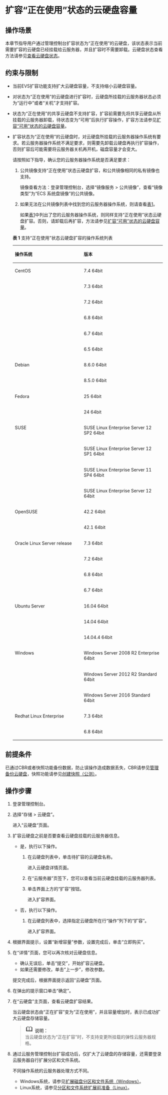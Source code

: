 # 扩容“正在使用”状态的云硬盘容量<a name="evs_01_0007"></a>

## 操作场景<a name="section4199781203421"></a>

本章节指导用户通过管理控制台扩容状态为“正在使用”的云硬盘，该状态表示当前需要扩容的云硬盘已经挂载给云服务器，并且扩容时不需要卸载。云硬盘状态查看方法请参见[查看云硬盘状态](查看云硬盘状态.md)。

## 约束与限制<a name="section158147122515"></a>

-   当前EVS扩容功能支持扩大云硬盘容量，不支持缩小云硬盘容量。
-   对状态为“正在使用”的云硬盘进行扩容时，云硬盘所挂载的云服务器状态必须为“运行中”或者“关机”才支持扩容。
-   状态为“正在使用”的共享云硬盘不支持扩容，扩容前需要先将共享云硬盘从所挂载的云服务器卸载，待状态变为“可用”后执行扩容操作，扩容方法请参见[扩容“可用”状态的云硬盘容量](扩容-可用-状态的云硬盘容量.md)。
-   扩容状态为“正在使用”的云硬盘时，对云硬盘所挂载的云服务器操作系统有要求。若云服务器操作系统不满足要求，则需要先卸载云硬盘再执行扩容操作，否则扩容后可能需要将云服务器关机再开机，磁盘容量才会变大。

    请按照如下指导，确认您的云服务器操作系统是否满足要求：

    1.  公共镜像支持“正在使用”状态云硬盘扩容，和公共镜像相同的私有镜像也支持。

        镜像查看方法：登录管理控制台，选择“镜像服务 \> 公共镜像”，查看“镜像类型”为“ECS 系统盘镜像”的公共镜像。

    2.  如果无法在公共镜像列表中找到您的云服务器操作系统，则请查看[表1](#table20137947172512)。

        如果[表1](#table20137947172512)中列出了您的云服务器操作系统，则同样支持“正在使用”状态云硬盘扩容。否则，请卸载后再扩容，方法请参见[扩容“可用”状态的云硬盘容量](扩容-可用-状态的云硬盘容量.md)。

    **表 1**  支持“正在使用”状态云硬盘扩容的操作系统列表

    <a name="table20137947172512"></a>
    <table><thead align="left"><tr id="row1713004717255"><th class="cellrowborder" valign="top" width="45.89%" id="mcps1.2.3.1.1"><p id="p1813034742512"><a name="p1813034742512"></a><a name="p1813034742512"></a>操作系统</p>
    </th>
    <th class="cellrowborder" valign="top" width="54.11%" id="mcps1.2.3.1.2"><p id="p71305477259"><a name="p71305477259"></a><a name="p71305477259"></a>版本</p>
    </th>
    </tr>
    </thead>
    <tbody><tr id="row41301447142511"><td class="cellrowborder" rowspan="6" valign="top" width="45.89%" headers="mcps1.2.3.1.1 "><p id="p513044716259"><a name="p513044716259"></a><a name="p513044716259"></a>CentOS</p>
    </td>
    <td class="cellrowborder" valign="top" width="54.11%" headers="mcps1.2.3.1.2 "><p id="p313064792517"><a name="p313064792517"></a><a name="p313064792517"></a>7.4 64bit</p>
    </td>
    </tr>
    <tr id="row101313473253"><td class="cellrowborder" valign="top" headers="mcps1.2.3.1.1 "><p id="p16131134718255"><a name="p16131134718255"></a><a name="p16131134718255"></a>7.3 64bit</p>
    </td>
    </tr>
    <tr id="row21312047192513"><td class="cellrowborder" valign="top" headers="mcps1.2.3.1.1 "><p id="p111311947102512"><a name="p111311947102512"></a><a name="p111311947102512"></a>7.2 64bit</p>
    </td>
    </tr>
    <tr id="row1713184782512"><td class="cellrowborder" valign="top" headers="mcps1.2.3.1.1 "><p id="p19131164712259"><a name="p19131164712259"></a><a name="p19131164712259"></a>6.8 64bit</p>
    </td>
    </tr>
    <tr id="row1513144710256"><td class="cellrowborder" valign="top" headers="mcps1.2.3.1.1 "><p id="p713115476258"><a name="p713115476258"></a><a name="p713115476258"></a>6.7 64bit</p>
    </td>
    </tr>
    <tr id="row15131194715251"><td class="cellrowborder" valign="top" headers="mcps1.2.3.1.1 "><p id="p2131124702516"><a name="p2131124702516"></a><a name="p2131124702516"></a>6.5 64bit</p>
    </td>
    </tr>
    <tr id="row813164792516"><td class="cellrowborder" rowspan="2" valign="top" width="45.89%" headers="mcps1.2.3.1.1 "><p id="p1413134710255"><a name="p1413134710255"></a><a name="p1413134710255"></a>Debian</p>
    </td>
    <td class="cellrowborder" valign="top" width="54.11%" headers="mcps1.2.3.1.2 "><p id="p8131144718257"><a name="p8131144718257"></a><a name="p8131144718257"></a>8.6.0 64bit</p>
    </td>
    </tr>
    <tr id="row1713284762515"><td class="cellrowborder" valign="top" headers="mcps1.2.3.1.1 "><p id="p16131134762512"><a name="p16131134762512"></a><a name="p16131134762512"></a>8.5.0 64bit</p>
    </td>
    </tr>
    <tr id="row191321047102514"><td class="cellrowborder" rowspan="2" valign="top" width="45.89%" headers="mcps1.2.3.1.1 "><p id="p51329475254"><a name="p51329475254"></a><a name="p51329475254"></a>Fedora</p>
    </td>
    <td class="cellrowborder" valign="top" width="54.11%" headers="mcps1.2.3.1.2 "><p id="p19132547192518"><a name="p19132547192518"></a><a name="p19132547192518"></a>25 64bit</p>
    </td>
    </tr>
    <tr id="row0132164712251"><td class="cellrowborder" valign="top" headers="mcps1.2.3.1.1 "><p id="p213214472255"><a name="p213214472255"></a><a name="p213214472255"></a>24 64bit</p>
    </td>
    </tr>
    <tr id="row6134104712253"><td class="cellrowborder" rowspan="4" valign="top" width="45.89%" headers="mcps1.2.3.1.1 "><p id="p513211475252"><a name="p513211475252"></a><a name="p513211475252"></a>SUSE</p>
    </td>
    <td class="cellrowborder" valign="top" width="54.11%" headers="mcps1.2.3.1.2 "><p id="p2134194713258"><a name="p2134194713258"></a><a name="p2134194713258"></a>SUSE Linux Enterprise Server 12 SP2 64bit</p>
    </td>
    </tr>
    <tr id="row15134154712257"><td class="cellrowborder" valign="top" headers="mcps1.2.3.1.1 "><p id="p1134164732516"><a name="p1134164732516"></a><a name="p1134164732516"></a>SUSE Linux Enterprise Server 12 SP1 64bit</p>
    </td>
    </tr>
    <tr id="row1313410473256"><td class="cellrowborder" valign="top" headers="mcps1.2.3.1.1 "><p id="p31341247192512"><a name="p31341247192512"></a><a name="p31341247192512"></a>SUSE Linux Enterprise Server 11 SP4 64bit</p>
    </td>
    </tr>
    <tr id="row41351747112511"><td class="cellrowborder" valign="top" headers="mcps1.2.3.1.1 "><p id="p7134204792511"><a name="p7134204792511"></a><a name="p7134204792511"></a>SUSE Linux Enterprise Server 12 64bit</p>
    </td>
    </tr>
    <tr id="row151351347132520"><td class="cellrowborder" rowspan="2" valign="top" width="45.89%" headers="mcps1.2.3.1.1 "><p id="p61351647152512"><a name="p61351647152512"></a><a name="p61351647152512"></a>OpenSUSE</p>
    </td>
    <td class="cellrowborder" valign="top" width="54.11%" headers="mcps1.2.3.1.2 "><p id="p713544718253"><a name="p713544718253"></a><a name="p713544718253"></a>42.2 64bit</p>
    </td>
    </tr>
    <tr id="row15135114710256"><td class="cellrowborder" valign="top" headers="mcps1.2.3.1.1 "><p id="p1713534712512"><a name="p1713534712512"></a><a name="p1713534712512"></a>42.1 64bit</p>
    </td>
    </tr>
    <tr id="row191354476258"><td class="cellrowborder" rowspan="4" valign="top" width="45.89%" headers="mcps1.2.3.1.1 "><p id="p1713544718257"><a name="p1713544718257"></a><a name="p1713544718257"></a>Oracle Linux Server release</p>
    </td>
    <td class="cellrowborder" valign="top" width="54.11%" headers="mcps1.2.3.1.2 "><p id="p1613594752514"><a name="p1613594752514"></a><a name="p1613594752514"></a>7.3 64bit</p>
    </td>
    </tr>
    <tr id="row113564717258"><td class="cellrowborder" valign="top" headers="mcps1.2.3.1.1 "><p id="p213544722515"><a name="p213544722515"></a><a name="p213544722515"></a>7.2 64bit</p>
    </td>
    </tr>
    <tr id="row41358472255"><td class="cellrowborder" valign="top" headers="mcps1.2.3.1.1 "><p id="p51358477251"><a name="p51358477251"></a><a name="p51358477251"></a>6.8 64bit</p>
    </td>
    </tr>
    <tr id="row0136134732517"><td class="cellrowborder" valign="top" headers="mcps1.2.3.1.1 "><p id="p3136247182516"><a name="p3136247182516"></a><a name="p3136247182516"></a>6.7 64bit</p>
    </td>
    </tr>
    <tr id="row6136147172512"><td class="cellrowborder" rowspan="3" valign="top" width="45.89%" headers="mcps1.2.3.1.1 "><p id="p1313694717256"><a name="p1313694717256"></a><a name="p1313694717256"></a>Ubuntu Server</p>
    </td>
    <td class="cellrowborder" valign="top" width="54.11%" headers="mcps1.2.3.1.2 "><p id="p16136124742520"><a name="p16136124742520"></a><a name="p16136124742520"></a>16.04 64bit</p>
    </td>
    </tr>
    <tr id="row313613479251"><td class="cellrowborder" valign="top" headers="mcps1.2.3.1.1 "><p id="p17136184710257"><a name="p17136184710257"></a><a name="p17136184710257"></a>14.04 64bit</p>
    </td>
    </tr>
    <tr id="row11136174782519"><td class="cellrowborder" valign="top" headers="mcps1.2.3.1.1 "><p id="p01361472255"><a name="p01361472255"></a><a name="p01361472255"></a>14.04.4 64bit</p>
    </td>
    </tr>
    <tr id="row413654782512"><td class="cellrowborder" rowspan="3" valign="top" width="45.89%" headers="mcps1.2.3.1.1 "><p id="p913654762512"><a name="p913654762512"></a><a name="p913654762512"></a>Windows</p>
    </td>
    <td class="cellrowborder" valign="top" width="54.11%" headers="mcps1.2.3.1.2 "><p id="p121361847182519"><a name="p121361847182519"></a><a name="p121361847182519"></a>Windows Server 2008 R2 Enterprise 64bit</p>
    </td>
    </tr>
    <tr id="row1113634718252"><td class="cellrowborder" valign="top" headers="mcps1.2.3.1.1 "><p id="p71366473252"><a name="p71366473252"></a><a name="p71366473252"></a>Windows Server 2012 R2 Standard 64bit</p>
    </td>
    </tr>
    <tr id="row1513616471253"><td class="cellrowborder" valign="top" headers="mcps1.2.3.1.1 "><p id="p813619477259"><a name="p813619477259"></a><a name="p813619477259"></a>Windows Server 2016 Standard 64bit</p>
    </td>
    </tr>
    <tr id="row18137547172519"><td class="cellrowborder" rowspan="2" valign="top" width="45.89%" headers="mcps1.2.3.1.1 "><p id="p2013704712255"><a name="p2013704712255"></a><a name="p2013704712255"></a>Redhat Linux Enterprise</p>
    </td>
    <td class="cellrowborder" valign="top" width="54.11%" headers="mcps1.2.3.1.2 "><p id="p813754713258"><a name="p813754713258"></a><a name="p813754713258"></a>7.3 64bit</p>
    </td>
    </tr>
    <tr id="row1137144711259"><td class="cellrowborder" valign="top" headers="mcps1.2.3.1.1 "><p id="p1613716476255"><a name="p1613716476255"></a><a name="p1613716476255"></a>6.8 64bit</p>
    </td>
    </tr>
    </tbody>
    </table>


## 前提条件<a name="section1864885210281"></a>

已通过CBR或者快照功能备份数据，防止误操作造成数据丢失，CBR请参见[管理备份云硬盘](管理备份云硬盘.md)，快照功能请参见[创建快照（公测）](创建快照（公测）.md)。

## 操作步骤<a name="section5287890203514"></a>

1.  登录管理控制台。
2.  选择“存储 \> 云硬盘”。

    进入“云硬盘“页面。

3.  扩容云硬盘之前是否要查看云硬盘挂载的云服务器信息。
    -   是，执行以下操作。
        1.  在云硬盘列表中，单击待扩容的云硬盘名称。

            进入云硬盘详情页面。

        2.  在“云服务器”页签下，您可以查看当前云硬盘挂载的云服务器列表。
        3.  单击界面上方的“扩容”按钮。

            进入扩容界面。

    -   否，执行以下操作。
        1.  在云硬盘列表中，选择指定云硬盘所在行“操作”列下的“扩容”。

            进入扩容界面。


4.  根据界面提示，设置“新增容量”参数，设置完成后，单击“立即购买”。
5.  在“详情”页面，您可以再次核对云硬盘信息。

    -   确认无误后，单击“提交”，开始扩容云硬盘。
    -   如果还需要修改，单击“上一步”，修改参数。

    提交完成后，根据界面提示返回“云硬盘”页面。

6.  在弹出的提示窗口单击“确定”。
7.  在“云硬盘”主页面，查看云硬盘扩容结果。

    当云硬盘状态由“正在扩容”变为“正在使用”，并且容量增加时，表示已成功扩大云硬盘存储容量。

    >![](public_sys-resources/icon-note.gif) **说明：**   
    >当云硬盘状态为“正在扩容”时，不支持变更所挂载的弹性云服务器规格。  

8.  通过云服务管理控制台扩容成功后，仅扩大了云硬盘的存储容量，还需要登录云服务器自行扩展分区和文件系统。

    不同操作系统的云服务器处理方式不同。

    -   Windows系统，请参见[扩展磁盘分区和文件系统（Windows）](扩展磁盘分区和文件系统（Windows）.md)。
    -   Linux系统，请参见[分区和文件系统扩展前准备（Linux）](分区和文件系统扩展前准备（Linux）.md)。


